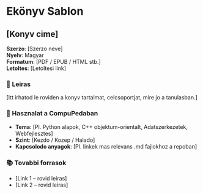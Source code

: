 # Ekönyv Sablon

## [Konyv cime]

**Szerzo**: [Szerzo neve]  
**Nyelv**: Magyar  
**Formatum**: [PDF / EPUB / HTML stb.]  
**Letoltes**: [Letoltesi link]

### 📘 Leiras

[Itt irhatod le roviden a konyv tartalmat, celcsoportjat, mire jo a tanulasban.]

### 🧭 Hasznalat a CompuPedaban

- **Tema**: [Pl. Python alapok, C++ objektum-orientalt, Adatszerkezetek, Webfejlesztes]  
- **Szint**: [Kezdo / Kozep / Halado]  
- **Kapcsolodo anyagok**: [Pl. linkek mas relevans .md fajlokhoz a repoban]

### 📚 Tovabbi forrasok

- [Link 1 – rovid leiras]  
- [Link 2 – rovid leiras]  

